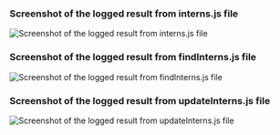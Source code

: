 ### Screenshot of the logged result from interns.js file
![Screenshot of the logged result from interns.js file](https://ibb.co/wQnjxdF)

### Screenshot of the logged result from findInterns.js file
![Screenshot of the logged result from findInterns.js file](https://ibb.co/6mpbWLn)

### Screenshot of the logged result from updateInterns.js file
![Screenshot of the logged result from updateInterns.js file](https://ibb.co/z4ZfYf6)